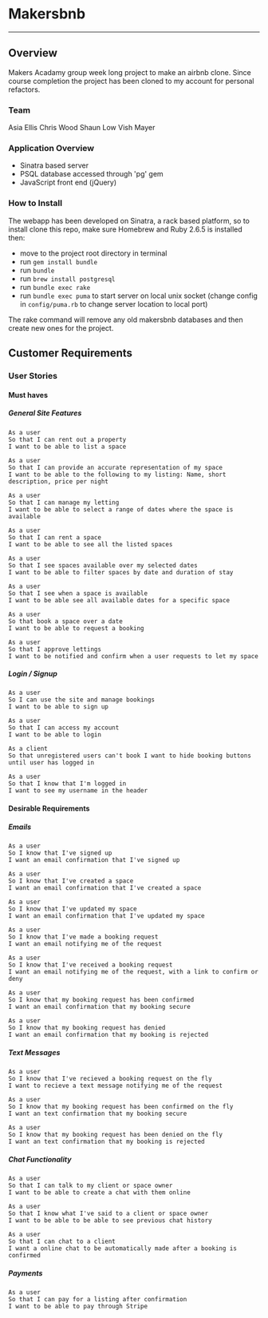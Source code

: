 # Makersbnb
----------

## Overview

Makers Acadamy group week long project to make an airbnb clone. Since course completion the project has been cloned to my account for personal refactors.


### Team

Asia Ellis
Chris Wood
Shaun Low
Vish Mayer


### Application Overview

- Sinatra based server
- PSQL database accessed through 'pg' gem
- JavaScript front end (jQuery)


### How to Install

The webapp has been developed on Sinatra, a rack based platform, so to install clone this repo, make sure Homebrew and Ruby 2.6.5 is installed then:
- move to the project root directory in terminal
- run ``` gem install bundle ```
- run ``` bundle ```
- run ```brew install postgresql```
- run ``` bundle exec rake ```
- run ```bundle exec puma``` to start server on local unix socket (change config in ```config/puma.rb``` to change server location to local port)

The rake command will remove any old makersbnb databases and then create new ones for the project.



## Customer Requirements

### User Stories


#### **Must haves**

##### General Site Features

```
As a user
So that I can rent out a property
I want to be able to list a space
```
```
As a user
So that I can provide an accurate representation of my space
I want to be able to the following to my listing: Name, short description, price per night
```
```
As a user
So that I can manage my letting
I want to be able to select a range of dates where the space is available
```
```
As a user
So that I can rent a space
I want to be able to see all the listed spaces
```
```
As a user
So that I see spaces available over my selected dates
I want to be able to filter spaces by date and duration of stay
```
```
As a user
So that I see when a space is available
I want to be able see all available dates for a specific space
```
```
As a user
So that book a space over a date
I want to be able to request a booking
```
```
As a user
So that I approve lettings
I want to be notified and confirm when a user requests to let my space
```

##### Login / Signup

```
As a user
So I can use the site and manage bookings
I want to be able to sign up
```
```
As a user
So that I can access my account
I want to be able to login
```
```
As a client
So that unregistered users can't book I want to hide booking buttons until user has logged in
```
```
As a user
So that I know that I'm logged in
I want to see my username in the header
```


#### **Desirable Requirements**

##### Emails

```
As a user
So I know that I've signed up
I want an email confirmation that I've signed up
```
```
As a user
So I know that I've created a space
I want an email confirmation that I've created a space
```
```
As a user
So I know that I've updated my space
I want an email confirmation that I've updated my space
```
```
As a user
So I know that I've made a booking request
I want an email notifying me of the request
```
```
As a user
So I know that I've received a booking request
I want an email notifying me of the request, with a link to confirm or deny
```
```
As a user
So I know that my booking request has been confirmed
I want an email confirmation that my booking secure
```
```
As a user
So I know that my booking request has denied
I want an email confirmation that my booking is rejected
```

##### Text Messages

```
As a user
So I know that I've recieved a booking request on the fly
I want to recieve a text message notifying me of the request
```
```
As a user
So I know that my booking request has been confirmed on the fly
I want an text confirmation that my booking secure
```
```
As a user
So I know that my booking request has been denied on the fly
I want an text confirmation that my booking is rejected
```

##### Chat Functionality

```
As a user
So that I can talk to my client or space owner
I want to be able to create a chat with them online
```
```
As a user
So that I know what I've said to a client or space owner
I want to be able to be able to see previous chat history
```
```
As a user
So that I can chat to a client
I want a online chat to be automatically made after a booking is confirmed
```

##### Payments

```
As a user
So that I can pay for a listing after confirmation
I want to be able to pay through Stripe
```
